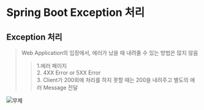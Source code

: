 # Spring Boot Exception 처리

## Exception 처리
> Web Application의 입장에서, 에러가 났을 때 내려줄 수 있는 방법은 많지 않음   
>> 1.에러 페이지   
>> 2. 4XX Error or 5XX Error   
>> 3. Client가 200외에 처리를 하지 못할 때는 200을 내려주고 별도의 에러 Message 전달

![무제](https://user-images.githubusercontent.com/50236501/124910670-d01ef180-e026-11eb-8d14-cba0aba33efa.jpg)
